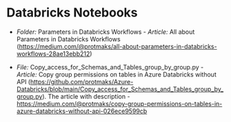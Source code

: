 # Databricks Notebooks 
- *Folder:* Parameters in Databricks Workflows - *Article:* All about Parameters in Databricks Workflows (https://medium.com/@protmaks/all-about-parameters-in-databricks-workflows-28ae13ebb212)

- *File:* Copy_access_for_Schemas_and_Tables_group_by_group.py - *Article:* Copy group permissions on tables in Azure Databricks without API (https://github.com/protmaks/Azure-Databricks/blob/main/Copy_access_for_Schemas_and_Tables_group_by_group.py). The article with description - https://medium.com/@protmaks/copy-group-permissions-on-tables-in-azure-databricks-without-api-026ece9599cb
